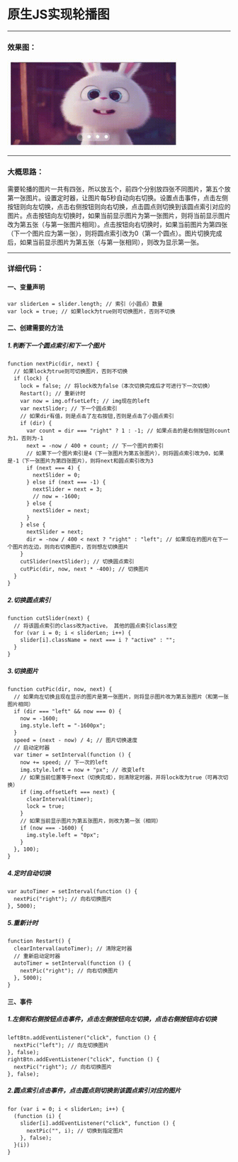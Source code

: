 # 原生JS实现轮播图

---
### 效果图：   
<img src="https://github.com/Hyung7/Carousel/blob/master/pic.gif" height=200 />

---
### 大概思路：
需要轮播的图片一共有四张，所以放五个<img>，前四个<img>分别放四张不同图片，第五个<img>放第一张图片。设置定时器，让图片每5秒自动向右切换。设置点击事件，点击左侧按钮则向左切换，点击右侧按钮则向右切换，点击圆点则切换到该圆点索引对应的图片。点击按钮向左切换时，如果当前显示图片为第一张图片，则将当前显示图片改为第五张（与第一张图片相同）。点击按钮向右切换时，如果当前图片为第四张（下一个图片应为第一张），则将圆点索引改为0（第一个圆点）。图片切换完成后，如果当前显示图片为第五张（与第一张相同），则改为显示第一张。

---
### 详细代码：
#### 一、变量声明
```
var sliderLen = slider.length; // 索引（小圆点）数量
var lock = true; // 如果lock为true则可切换图片，否则不切换
```
#### 二、创建需要的方法
##### 1.判断下一个圆点索引和下一个图片
```
function nextPic(dir, next) {
  // 如果lock为true则可切换图片，否则不切换
  if (lock) {
    lock = false; // 将lock改为false（本次切换完成后才可进行下一次切换）
    Restart(); // 重新计时
    var now = img.offsetLeft; // img现在的left
    var nextSlider; // 下一个圆点索引
    // 如果dir有值，则是点击了左右按钮,否则是点击了小圆点索引
    if (dir) {
      var count = dir === "right" ? 1 : -1; // 如果点击的是右侧按钮则count为1，否则为-1
      next = -now / 400 + count; // 下一个图片的索引
      // 如果下一个图片索引是4（下一张图片为第五张图片），则将圆点索引改为0，如果是-1（下一张图片为第四张图片），则将next和圆点索引改为3
      if (next === 4) {
        nextSlider = 0;
      } else if (next === -1) {
        nextSlider = next = 3;
        // now = -1600;
      } else {
        nextSlider = next;
      }
    } else {
      nextSlider = next;
      dir = -now / 400 < next ? "right" : "left"; // 如果现在的图片在下一个图片的左边，则向右切换图片，否则想左切换图片
    }
    cutSlider(nextSlider); // 切换圆点索引
    cutPic(dir, now, next * -400); // 切换图片
  }
}
```
##### 2.切换圆点索引
```
function cutSlider(next) {
  // 将该圆点索引的class改为active， 其他的圆点索引class清空
  for (var i = 0; i < sliderLen; i++) {
    slider[i].className = next === i ? "active" : "";
  }
}
```
##### 3.切换图片
```
function cutPic(dir, now, next) {
  // 如果向左切换且现在显示的图片是第一张图片，则将显示图片改为第五张图片（和第一张图片相同）
  if (dir === "left" && now === 0) {
    now = -1600;
    img.style.left = "-1600px";
  }
  speed = (next - now) / 4; // 图片切换速度
  // 启动定时器
  var timer = setInterval(function () {
    now += speed; // 下一次的left
    img.style.left = now + "px"; // 改变left
    // 如果当前位置等于next（切换完成），则清除定时器，并将lock改为true（可再次切换）
    if (img.offsetLeft === next) {
      clearInterval(timer);
      lock = true;
    }
    // 如果当前显示图片为第五张图片，则改为第一张（相同）
    if (now === -1600) {
      img.style.left = "0px";
    }
  }, 100);
}
```
##### 4.定时自动切换
```
var autoTimer = setInterval(function () {
  nextPic("right"); // 向右切换图片
}, 5000);
```
##### 5.重新计时
```
function Restart() {
  clearInterval(autoTimer); // 清除定时器
  // 重新启动定时器
  autoTimer = setInterval(function () {
    nextPic("right"); // 向右切换图片
  }, 5000);
}
```
#### 三、事件
##### 1.左侧和右侧按钮点击事件，点击左侧按钮向左切换，点击右侧按钮向右切换
```
leftBtn.addEventListener("click", function () {
  nextPic("left"); // 向左切换图片
}, false);
rightBtn.addEventListener("click", function () {
  nextPic("right"); // 向右切换图片
}, false);
```
##### 2.圆点索引点击事件，点击圆点则切换到该圆点索引对应的图片
```
for (var i = 0; i < sliderLen; i++) {
  (function (i) {
    slider[i].addEventListener("click", function () {
      nextPic("", i); // 切换到指定图片
    }, false);
  }(i))
}
```
